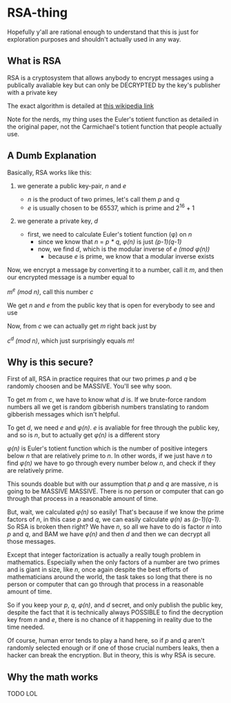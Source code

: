 # RSA-thing

Hopefully y'all are rational enough to understand that this is just for 
exploration purposes and shouldn't actually used in any way.

## What is RSA
RSA is a cryptosystem that allows anybody to encrypt messages using a publically 
avaliable key but can only be DECRYPTED by the key's publisher with a private key

The exact algorithm is detailed at [this wikipedia link](https://simple.wikipedia.org/wiki/RSA_algorithm)

Note for the nerds, my thing uses the Euler's totient function as detailed in the 
original paper, not the Carmichael's totient function that people actually use.

## A Dumb Explanation
Basically, RSA works like this:
1. we generate a public key-pair, *n* and *e*
    - *n* is the product of two primes, let's call them *p* and *q*
    - *e* is usually chosen to be 65537, which is prime and 2<sup>16</sup> + 1

2. we generate a private key, *d*
    - first, we need to calculate Euler's totient function (φ) on *n*
        - since we know that *n* = *p * q*, *φ(n)* is just *(p-1)(q-1)*
        - now, we find *d*, which is the modular inverse of *e (mod φ(n))*
            - because *e* is prime, we know that a modular inverse exists

Now, we encrypt a message by converting it to a number, call it *m*, and then 
our encrypted message is a number equal to

*m<sup>e</sup> (mod n)*, call this number *c*

We get *n* and *e* from the public key that is open for everybody to see and use

Now, from *c* we can actually get *m* right back just by

*c<sup>d</sup> (mod n)*, which just surprisingly equals *m*!

## Why is this secure?
First of all, RSA in practice requires that our two primes *p* and *q* be randomly choosen 
and be MASSIVE. You'll see why soon.

To get *m* from *c*, we have to know what *d* is. If we brute-force random numbers 
all we get is random gibberish numbers translating to random gibberish messages 
which isn't helpful.

To get *d*, we need *e* and *φ(n)*. *e* is avaliable for free through the public key, 
and so is *n*, but to actually get *φ(n)* is a different story

*φ(n)* is Euler's totient function which is the number of positive integers below *n* that are 
relatively prime to *n*. In other words, if we just have *n* to find *φ(n)* we have to go through
every number below *n*, and check if they are relatively prime. 

This sounds doable but with our assumption that *p* and *q* are massive, 
*n* is going to be MASSIVE MASSIVE. There is no person or computer that can 
go through that process in a reasonable amount of time.

But, wait, we calculated *φ(n)* so easily! That's because if we know the prime factors
of *n*, in this case *p* and *q*, we can easily calculate *φ(n)* as *(p-1)(q-1)*. So RSA is broken 
then right? We have *n*, so all we have to do is factor *n* into *p* and *q*, and BAM we have 
*φ(n)* and then *d* and then we can decrypt all those messages.

Except that integer factorization is actually a really tough problem in mathematics.
Especially when the only factors of a number are two primes and is 
giant in size, like *n*, once again despite the best efforts of mathematicians around the 
world, the task takes so long that there is no person or computer that can 
go through that process in a reasonable amount of time.

So if you keep your *p*, *q*, *φ(n)*, and *d* secret, and only publish the public key, despite
the fact that it is technically always POSSIBLE to find the decryption key from *n* and *e*, 
there is no chance of it happening in reality due to the time needed.

Of course, human error tends to play a hand here, so if *p* and *q* aren't randomly selected
enough or if one of those crucial numbers leaks, then a hacker can break the
encryption. But in theory, this is why RSA is secure.

## Why the math works
TODO LOL